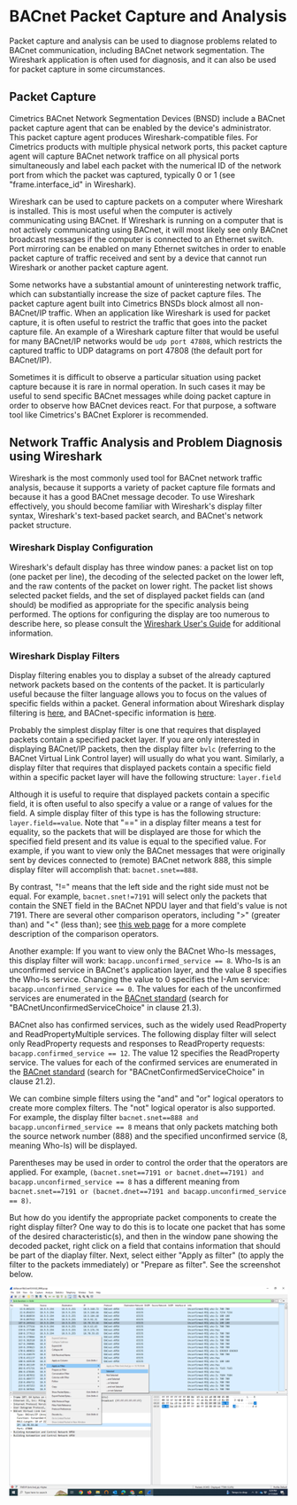 # BACnet Packet Capture and Analysis
Packet capture and analysis can be used to diagnose problems related to BACnet communication, including BACnet network segmentation.  The Wireshark application is often used for diagnosis, and it can also be used for packet capture in some circumstances.

## Packet Capture
Cimetrics BACnet Network Segmentation Devices (BNSD) include a BACnet packet capture agent that can be enabled by the device's administrator.  This packet capture agent produces Wireshark-compatible files. For Cimetrics products with multiple physical network ports, this packet capture agent will capture BACnet network traffice on all physical ports simultaneously and label each packet with the numerical ID of the network port from which the packet was captured, typically 0 or 1 (see "frame.interface_id" in Wireshark).

Wireshark can be used to capture packets on a computer where Wireshark is installed.  This is most useful when the computer is actively communicating using BACnet.  If Wireshark is running on a computer that is not actively communicating using BACnet, it will most likely see only BACnet broadcast messages if the computer is connected to an Ethernet switch.  Port mirroring can be enabled on many Ethernet switches in order to enable packet capture of traffic received and sent by a device that cannot run Wireshark or another packet capture agent.

Some networks have a substantial amount of uninteresting network traffic, which can substantially increase the size of packet capture files.  The packet capture agent built into Cimetrics BNSDs block almost all non-BACnet/IP traffic.  When an application like Wireshark is used for packet capture, it is often useful to restrict the traffic that goes into the packet capture file.  An example of a Wireshark capture filter that would be useful for many BACnet/IP networks would be `udp port 47808`, which restricts the captured traffic to UDP datagrams on port 47808 (the default port for BACnet/IP).

Sometimes it is difficult to observe a particular situation using packet capture because it is rare in normal operation.  In such cases it may be useful to send specific BACnet messages while doing packet capture in order to observe how BACnet devices react.  For that purpose, a software tool like Cimetrics's BACnet Explorer is recommended.

## Network Traffic Analysis and Problem Diagnosis using Wireshark
Wireshark is the most commonly used tool for BACnet network traffic analysis, because it supports a variety of packet capture file formats and because it has a good BACnet message decoder.  To use Wireshark effectively, you should become familiar with Wireshark's display filter syntax, Wireshark's text-based packet search, and BACnet's network packet structure. 

### Wireshark Display Configuration
Wireshark's default display has three window panes: a packet list on top (one packet per line), the decoding of the selected packet on the lower left, and the raw contents of the packet on lower right.  The packet list shows selected packet fields, and the set of displayed packet fields can (and should) be modified as appropriate for the specific analysis being performed. 
 The options for configuring the display are too numerous to describe here, so please consult the [Wireshark User's Guide](https://www.wireshark.org/docs/wsug_html/) for additional information.

### Wireshark Display Filters
Display filtering enables you to display a subset of the already captured network packets based on the contents of the packet.  It is particularly useful because the filter language allows you to focus on the values of specific fields within a packet.  General information about Wireshark display filtering is [here](https://wiki.wireshark.org/DisplayFilters), and BACnet-specific information is [here](https://wiki.wireshark.org/Protocols/bacnet).

Probably the simplest display filter is one that requires that displayed packets contain a specified packet layer.  If you are only interested in displaying BACnet/IP packets, then the display filter `bvlc` (referring to the BACnet Virtual Link Control layer) will usually do what you want.  Similarly, a display filter that requires that displayed packets contain a specific field within a specific packet layer will have the following structure: `layer.field`

Although it is useful to require that displayed packets contain a specific field, it is often useful to also specify a value or a range of values for the field.  A simple display filter of this type is has the following structure: `layer.field==value`.  Note that "==" in a display filter means a test for equality, so the packets that will be displayed are those for which the specified field present and its value is equal to the specified value.  For example, if you want to view only the BACnet messages that were originally sent by devices connected to (remote) BACnet network 888, this simple display filter will accomplish that: `bacnet.snet==888`.

By contrast, "!=" means that the left side and the right side must not be equal.  For example, `bacnet.snet!=7191` will select only the packets that contain the SNET field in the BACnet NPDU layer and that field's value is not 7191.  There are several other comparison operators, including ">" (greater than) and "<" (less than); see [this web page](https://wiki.wireshark.org/DisplayFilters) for a more complete description of the comparison operators.

Another example: If you want to view only the BACnet Who-Is messages, this display filter will work:
`bacapp.unconfirmed_service == 8`.  Who-Is is an unconfirmed service in BACnet's application layer, and the value 8 specifies the Who-Is service.  Changing the value to 0 specifies the I-Am service: `bacapp.unconfirmed_service == 0`.  The values for each of the unconfirmed services are enumerated in the [BACnet standard](https://ashrae.iwrapper.com/ASHRAE_PREVIEW_ONLY_STANDARDS/STD_135_2020) (search for "BACnetUnconfirmedServiceChoice" in clause 21.3).

BACnet also has confirmed services, such as the widely used ReadProperty and ReadPropertyMultiple services.  The following display filter will select only ReadProperty requests and responses to ReadProperty requests: `bacapp.confirmed_service == 12`.  The value 12 specifies the ReadProperty service.  The values for each of the confirmed services are enumerated in the [BACnet standard](https://ashrae.iwrapper.com/ASHRAE_PREVIEW_ONLY_STANDARDS/STD_135_2020) (search for "BACnetConfirmedServiceChoice" in clause 21.2).

We can combine simple filters using the "and" and "or" logical operators to create more complex filters.  The "not" logical operator is also supported.  For example, the display filter `bacnet.snet==888 and bacapp.unconfirmed_service == 8` means that only packets matching both the source network number (888) and the specified unconfirmed service (8, meaning Who-Is) will be displayed.  

Parentheses may be used in order to control the order that the operators are applied.  For example, `(bacnet.snet==7191 or bacnet.dnet==7191) and bacapp.unconfirmed_service == 8` has a different meaning from `bacnet.snet==7191 or (bacnet.dnet==7191 and bacapp.unconfirmed_service == 8)`.

But how do you identify the appropriate packet components to create the right display filter?  One way to do this is to locate one packet that has some of the desired characteristic(s), and then in the window pane showing the decoded packet, right click on a field that contains information that should be part of the diaplay filter.  Next, select either "Apply as filter" (to apply the filter to the packets immediately) or "Prepare as filter".  See the screenshot below.

![Wireshark: apply as filter](graphics/Wireshark-apply-as-filter.png)
